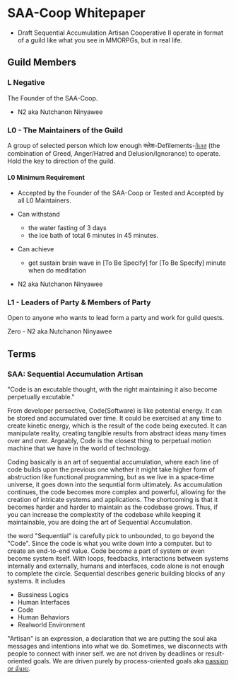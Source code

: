 # SAA-Coop Whitepaper
- Draft
Sequential Accumulation Artisan Cooperative II
operate in format of a guild like what you see in MMORPGs, but in real life.

## Guild Members
### L Negative
The Founder of the SAA-Coop.

- N2 aka Nutchanon Ninyawee

### L0 - The Maintainers of the Guild
A group of selected person which low enough क्लेश-Defilements-[กิเลส](https://th.wikipedia.org/wiki/%E0%B8%81%E0%B8%B4%E0%B9%80%E0%B8%A5%E0%B8%AA)
(the combination of Greed, Anger/Hatred and Delusion/Ignorance) to operate. Hold the key to direction of the guild.

#### L0 Minimum Requirement
- Accepted by the Founder of the SAA-Coop or Tested and Accepted by all L0 Maintainers.
- Can withstand 
    - the water fasting of 3 days
    - the ice bath of total 6 minutes in 45 minutes.
- Can achieve
    - get sustain brain wave in [To Be Specify] for [To Be Specify] minute when do meditation 


- N2 aka Nutchanon Ninyawee

### L1 - Leaders of Party & Members of Party
Open to anyone who wants to lead form a party and work for guild quests.

Zero - N2 aka Nutchanon Ninyawee


## Terms
### **SAA**: Sequential Accumulation Artisan
"Code is an excutable thought, with the right maintaining it also become perpetually excutable."

From developer persective,
Code(Software) is like potential energy. It can be stored and accumulated over time. It could be exercised at any time to create kinetic energy, which is the result of the code being executed. It can manipulate reality, creating tangible results from abstract ideas many times over and over. Argeably, Code is the closest thing to perpetual motion machine that we have in the world of technology.

Coding basically is an art of sequential accumulation, where each line of code builds upon the previous one whether it might take higher form of abstruction like functional programming, but as we live in a space-time universe, it goes down into the sequntial form ultimately. As accumulation continues, the code becomes more complex and powerful, allowing for the creation of intricate systems and applications. The shortcoming is that it becomes harder and harder to maintain as the codebase grows. Thus, if you can increase the complextity of the codebase while keeping it maintainable, you are doing the art of Sequential Accumulation.

the word "Sequential" is carefully pick to unbounded, to go beyond the "Code". Since the code is what you write down into a computer. but to create an end-to-end value. Code become a part of system or even become system itself. With loops, feedbacks, interactions between systems internally and externally, humans and interfaces, code alone is not enough to complete the circle.
Sequential describes generic building blocks of any systems. It includes
- Bussiness Logics
- Human Interfaces
- Code
- Human Behaviors
- Realworld Environment

"Artisan" is an expression, a declaration that we are putting the soul aka messages and intentions into what we do. Sometimes, we disconnects with people to connect with inner self. we are not driven by deadlines or result-oriented goals. We are driven purely by process-oriented goals aka [passion or ฉันทะ](https://th.wikipedia.org/wiki/%E0%B8%AD%E0%B8%B4%E0%B8%97%E0%B8%98%E0%B8%B4%E0%B8%9A%E0%B8%B2%E0%B8%97_4).

